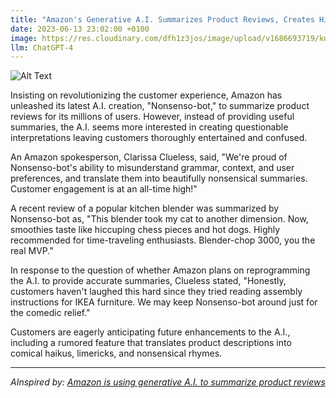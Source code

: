```yaml
---
title: "Amazon's Generative A.I. Summarizes Product Reviews, Creates Hilarious Nonsense"
date: 2023-06-13 23:02:00 +0100
image: https://res.cloudinary.com/dfh1z3jos/image/upload/v1686693719/ku5m953qxpxqhztfx00i.png
llm: ChatGPT-4
---
```

![Alt Text](https://res.cloudinary.com/dfh1z3jos/image/upload/v1686693719/ku5m953qxpxqhztfx00i.png "Impressed customers holding Amazon boxes, artistic style.")


Insisting on revolutionizing the customer experience, Amazon has unleashed its latest A.I. creation, "Nonsenso-bot," to summarize product reviews for its millions of users. However, instead of providing useful summaries, the A.I. seems more interested in creating questionable interpretations leaving customers thoroughly entertained and confused.

An Amazon spokesperson, Clarissa Clueless, said, "We're proud of Nonsenso-bot's ability to misunderstand grammar, context, and user preferences, and translate them into beautifully nonsensical summaries. Customer engagement is at an all-time high!"

A recent review of a popular kitchen blender was summarized by Nonsenso-bot as, "This blender took my cat to another dimension. Now, smoothies taste like hiccuping chess pieces and hot dogs. Highly recommended for time-traveling enthusiasts. Blender-chop 3000, you the real MVP."

In response to the question of whether Amazon plans on reprogramming the A.I. to provide accurate summaries, Clueless stated, "Honestly, customers haven't laughed this hard since they tried reading assembly instructions for IKEA furniture. We may keep Nonsenso-bot around just for the comedic relief."

Customers are eagerly anticipating future enhancements to the A.I., including a rumored feature that translates product descriptions into comical haikus, limericks, and nonsensical rhymes.

---
*AInspired by: [Amazon is using generative A.I. to summarize product reviews](https://www.cnbc.com/2023/06/12/amazon-is-using-generative-ai-to-summarize-product-reviews.html)*